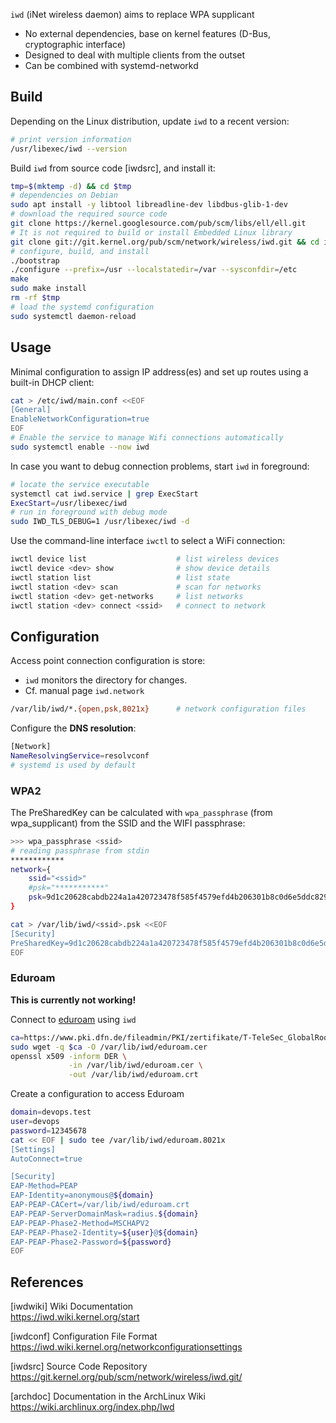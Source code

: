 `iwd` (iNet wireless daemon) aims to replace WPA supplicant

- No external dependencies, base on kernel features (D-Bus, cryptographic interface)
- Designed to deal with multiple clients from the outset
- Can be combined with systemd-networkd

## Build

Depending on the Linux distribution, update `iwd` to a recent version:

```bash
# print version information
/usr/libexec/iwd --version
```

Build `iwd` from source code [iwdsrc], and install it:

```bash
tmp=$(mktemp -d) && cd $tmp
# dependencies on Debian
sudo apt install -y libtool libreadline-dev libdbus-glib-1-dev
# download the required source code
git clone https://kernel.googlesource.com/pub/scm/libs/ell/ell.git
# It is not required to build or install Embedded Linux library
git clone git://git.kernel.org/pub/scm/network/wireless/iwd.git && cd iwd
# configure, build, and install
./bootstrap
./configure --prefix=/usr --localstatedir=/var --sysconfdir=/etc
make
sudo make install
rm -rf $tmp
# load the systemd configuration
sudo systemctl daemon-reload
```

## Usage


Minimal configuration to assign IP address(es) and set up routes using a
built-in DHCP client:

```bash
cat > /etc/iwd/main.conf <<EOF
[General]
EnableNetworkConfiguration=true
EOF
# Enable the service to manage Wifi connections automatically
sudo systemctl enable --now iwd           
```

In case you want to debug connection problems, start `iwd` in foreground:

```bash
# locate the service executable
systemctl cat iwd.service | grep ExecStart
ExecStart=/usr/libexec/iwd
# run in foreground with debug mode 
sudo IWD_TLS_DEBUG=1 /usr/libexec/iwd -d
```

Use the command-line interface `iwctl` to select a WiFi connection:

```bash
iwctl device list                    # list wireless devices
iwctl device <dev> show              # show device details
iwctl station list                   # list state
iwctl station <dev> scan             # scan for networks
iwctl station <dev> get-networks     # list networks
iwctl station <dev> connect <ssid>   # connect to network
```

## Configuration

Access point connection configuration is store:

* `iwd` monitors the directory for changes.
* Cf. manual page `iwd.network`

```bash
/var/lib/iwd/*.{open,psk,8021x}      # network configuration files
```

Configure the **DNS resolution**:

```bash
[Network]
NameResolvingService=resolvconf
# systemd is used by default
```

### WPA2

The PreSharedKey can be calculated with `wpa_passphrase` (from wpa_supplicant)
from the SSID and the WIFI passphrase:

```bash
>>> wpa_passphrase <ssid>
# reading passphrase from stdin
************
network={
    ssid="<ssid>"
    #psk="***********"
    psk=9d1c20628cabdb224a1a420723478f585f4579efd4b206301b8c0d6e5ddc8296
}

```
```bash
cat > /var/lib/iwd/<ssid>.psk <<EOF
[Security]
PreSharedKey=9d1c20628cabdb224a1a420723478f585f4579efd4b206301b8c0d6e5ddc8296
EOF
```

### Eduroam

**This is currently not working!**

Connect to [eduroam](https://www.eduroam.org/) using `iwd`

```bash
ca=https://www.pki.dfn.de/fileadmin/PKI/zertifikate/T-TeleSec_GlobalRoot_Class_2.crt
sudo wget -q $ca -O /var/lib/iwd/eduroam.cer
openssl x509 -inform DER \
             -in /var/lib/iwd/eduroam.cer \
             -out /var/lib/iwd/eduroam.crt
```

Create a configuration to access Eduroam

```bash
domain=devops.test
user=devops
password=12345678
cat << EOF | sudo tee /var/lib/iwd/eduroam.8021x
[Settings]
AutoConnect=true

[Security]
EAP-Method=PEAP
EAP-Identity=anonymous@${domain}
EAP-PEAP-CACert=/var/lib/iwd/eduroam.crt
EAP-PEAP-ServerDomainMask=radius.${domain}
EAP-PEAP-Phase2-Method=MSCHAPV2
EAP-PEAP-Phase2-Identity=${user}@${domain}
EAP-PEAP-Phase2-Password=${password}
EOF
```


## References

[iwdwiki] Wiki Documentation  
https://iwd.wiki.kernel.org/start

[iwdconf] Configuration File Format  
https://iwd.wiki.kernel.org/networkconfigurationsettings

[iwdsrc] Source Code Repository  
https://git.kernel.org/pub/scm/network/wireless/iwd.git/

[archdoc] Documentation in the ArchLinux Wiki  
https://wiki.archlinux.org/index.php/Iwd

